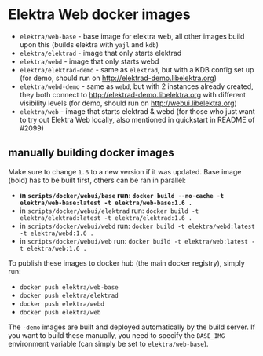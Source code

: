 # Elektra Web docker images

- `elektra/web-base` - base image for elektra web, all other images build upon this (builds elektra with `yajl` and `kdb`)
- `elektra/elektrad` - image that only starts elektrad
- `elektra/webd` - image that only starts webd
- `elektra/elektrad-demo` - same as `elektrad`, but with a KDB config set up (for demo, should run on http://elektrad-demo.libelektra.org)
- `elektra/webd-demo` - same as `webd`, but with 2 instances already created, they both connect to http://elektrad-demo.libelektra.org with different visibility levels (for demo, should run on http://webui.libelektra.org)
- `elektra/web` - image that starts elektrad & webd (for those who just want to try out Elektra Web locally, also mentioned in quickstart in README of #2099)

## manually building docker images

Make sure to change `1.6` to a new version if it was updated. Base image (bold)
has to be built first, others can be ran in parallel:

- **in `scripts/docker/webui/base` run: `docker build --no-cache -t elektra/web-base:latest -t elektra/web-base:1.6 .`**
- in `scripts/docker/webui/elektrad` run: `docker build -t elektra/elektrad:latest -t elektra/elektrad:1.6 .`
- in `scripts/docker/webui/webd` run: `docker build -t elektra/webd:latest -t elektra/webd:1.6 .`
- in `scripts/docker/webui/web` run: `docker build -t elektra/web:latest -t elektra/web:1.6 .`

To publish these images to docker hub (the main docker registry), simply run:

- `docker push elektra/web-base`
- `docker push elektra/elektrad`
- `docker push elektra/webd`
- `docker push elektra/web`

The `-demo` images are built and deployed automatically by the build server. If
you want to build these manually, you need to specify the `BASE_IMG` environment
variable (can simply be set to `elektra/web-base`).
